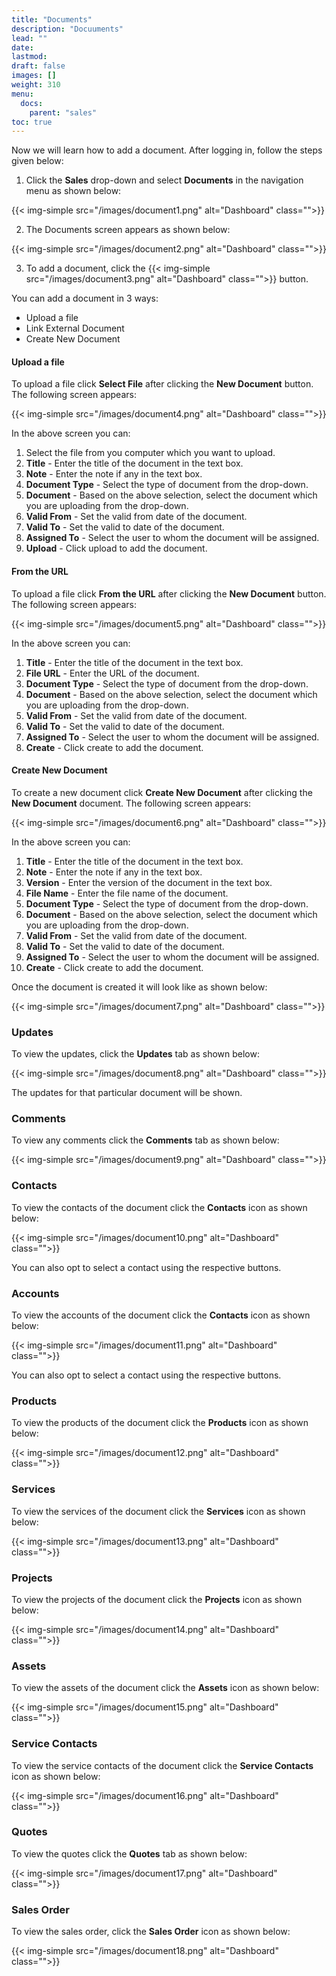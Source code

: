 ```yaml
---
title: "Documents"
description: "Docuuments"
lead: ""
date:
lastmod:
draft: false
images: []
weight: 310
menu:
  docs:
    parent: "sales"
toc: true
---
```


Now we will learn how to add a document. After logging in, follow the steps given below:

1.	Click the **Sales** drop-down and select **Documents** in the navigation menu as shown below:

 {{< img-simple src="/images/document1.png"  alt="Dashboard" class="">}}

2.	The Documents screen appears as shown below:

 {{< img-simple src="/images/document2.png"  alt="Dashboard" class="">}}

3.	To add a document, click the  {{< img-simple src="/images/document3.png"  alt="Dashboard" class="">}} button.

You can add a document in 3 ways:

* Upload a file
* Link External Document
* Create New Document

#### Upload a file

To upload a file click **Select File** after clicking the **New Document** button. The following screen appears:

{{< img-simple src="/images/document4.png"  alt="Dashboard" class="">}}

In the above screen you can:
1. Select the file from you computer which you want to upload.
2. **Title** - Enter the title of the document in the text box.
3. **Note** - Enter the note if any in the text box.
4. **Document Type** - Select the type of document from the drop-down.
5. **Document** - Based on the above selection, select the document which you are uploading from the drop-down.
6. **Valid From** - Set the valid from date of the document.
7. **Valid To** - Set the valid to date of the document.
8. **Assigned To** - Select the user to whom the document will be assigned.
9. **Upload** - Click upload to add the document.

#### From the URL

To upload a file click **From the URL** after clicking the **New Document** button. The following screen appears:

{{< img-simple src="/images/document5.png"  alt="Dashboard" class="">}}

In the above screen you can:
1. **Title** - Enter the title of the document in the text box.
2. **File URL** - Enter the URL of the document.
3. **Document Type** - Select the type of document from the drop-down.
4. **Document** - Based on the above selection, select the document which you are uploading from the drop-down.
5. **Valid From** - Set the valid from date of the document.
6. **Valid To** - Set the valid to date of the document.
7. **Assigned To** - Select the user to whom the document will be assigned.
8. **Create** - Click create to add the document.

#### Create New Document

To create a new document click **Create New Document** after clicking the **New Document** document. The following screen appears:

{{< img-simple src="/images/document6.png"  alt="Dashboard" class="">}}

In the above screen you can:
1. **Title** - Enter the title of the document in the text box.
2. **Note** - Enter the note if any in the text box.
3. **Version** - Enter the version of the document in the text box.
4. **File Name** - Enter the file name of the document.
5. **Document Type** - Select the type of document from the drop-down.
6. **Document** - Based on the above selection, select the document which you are uploading from the drop-down.
7. **Valid From** - Set the valid from date of the document.
8. **Valid To** - Set the valid to date of the document.
9. **Assigned To** - Select the user to whom the document will be assigned.
10. **Create** - Click create to add the document.

Once the document is created it will look like as shown below:

{{< img-simple src="/images/document7.png"  alt="Dashboard" class="">}}

### Updates

To view the updates, click the **Updates** tab as shown below:

{{< img-simple src="/images/document8.png"  alt="Dashboard" class="">}}

The updates for that particular document will be shown.

### Comments

To view any comments click the **Comments** tab as shown below:

{{< img-simple src="/images/document9.png"  alt="Dashboard" class="">}}

### Contacts

To view the contacts of the document click the **Contacts** icon as shown below:

{{< img-simple src="/images/document10.png"  alt="Dashboard" class="">}}

You can also opt to select a contact using the respective buttons.

### Accounts

To view the accounts of the document click the **Contacts** icon as shown below:

{{< img-simple src="/images/document11.png"  alt="Dashboard" class="">}}

You can also opt to select a contact using the respective buttons.

### Products

To view the products of the document click the **Products** icon as shown below:

{{< img-simple src="/images/document12.png"  alt="Dashboard" class="">}}

### Services

To view the services of the document click the **Services** icon as shown below:

{{< img-simple src="/images/document13.png"  alt="Dashboard" class="">}}

### Projects

To view the projects of the document click the **Projects** icon as shown below:

{{< img-simple src="/images/document14.png"  alt="Dashboard" class="">}}

### Assets

To view the assets of the document click the **Assets** icon as shown below:

{{< img-simple src="/images/document15.png"  alt="Dashboard" class="">}}

### Service Contacts

To view the service contacts of the document click the **Service Contacts** icon as shown below:

{{< img-simple src="/images/document16.png"  alt="Dashboard" class="">}}

### Quotes

To view the quotes click the **Quotes** tab as shown below:

{{< img-simple src="/images/document17.png"  alt="Dashboard" class="">}}

### Sales Order

To view the sales order, click the **Sales Order** icon as shown below:

{{< img-simple src="/images/document18.png"  alt="Dashboard" class="">}}

